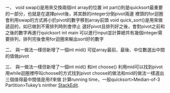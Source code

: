ㄧ、
void swap()是用來交換兩個int array的位置
int part()則是quicksort最重要的一部分，也就是在選擇pivot後，將其餘的integer分倒pivot兩邊
	裡頭的for迴圈會利用swap的方式將小於pivot的數字移到array前頭
void quick_sort()是用來做遞迴的，如已做到不需排列時則會停止
	選好pivot且排列好之後，會對pivot之前和之後的數字再進行quicksort
int main 可以進行input並計算總共有幾個integer需要排列，排列完後會用for迴圈來輸出sort好的數字

二、
與一做法一樣但新增了一個int mid()
可從array最前、最後、中位數選出中間的值做pivot

三、
與一做法一樣但新增了一個int mid() 和int choose()
利用mid可以找到pivot
用while迴圈裡呼叫choose的方式找到pivot
choose的做法和mid的做法一樣選出三個值得最中間值是用if來做
計算running time，一般quicksort>Median-of-3 Partition>Tukey’s ninther 
 [StackEdit](https://stackedit.io/).
